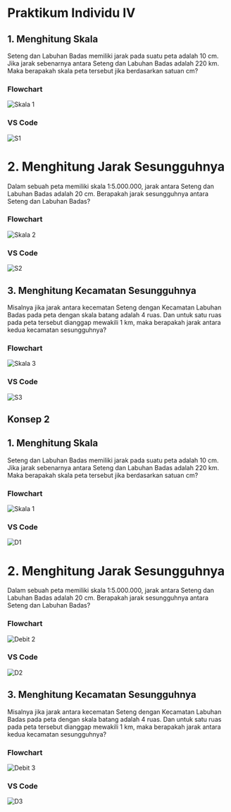 # Praktikum Individu IV
## 1. Menghitung Skala
Seteng dan Labuhan Badas memiliki jarak pada suatu peta adalah 10 cm. Jika jarak sebenarnya antara Seteng dan Labuhan Badas adalah 220 km. Maka berapakah skala peta tersebut jika berdasarkan satuan cm?
### Flowchart
![Skala 1](https://user-images.githubusercontent.com/93004722/139683736-533fd39c-478e-40c9-99d8-dd65cc4050c4.PNG)
### VS Code
![S1](https://user-images.githubusercontent.com/93004722/139683965-96f65e8a-4104-4082-b9b4-3fba4d215dbe.PNG)
# 2. Menghitung Jarak Sesungguhnya
Dalam sebuah peta memiliki skala 1:5.000.000, jarak antara Seteng dan Labuhan Badas adalah 20 cm. Berapakah jarak sesungguhnya antara Seteng dan Labuhan Badas?
### Flowchart
![Skala 2](https://user-images.githubusercontent.com/93004722/139684660-7c85f6e6-0931-4f3a-8493-938cd86b2822.PNG)
### VS Code
![S2](https://user-images.githubusercontent.com/93004722/139685192-fd89be4c-44de-4176-b767-8205da029a8e.PNG)
## 3. Menghitung Kecamatan Sesungguhnya
Misalnya jika jarak antara kecematan Seteng dengan Kecamatan Labuhan Badas pada peta dengan skala batang adalah 4 ruas. Dan untuk satu ruas pada peta tersebut dianggap mewakili 1 km, maka berapakah jarak antara kedua kecamatan sesungguhnya?
### Flowchart
![Skala 3](https://user-images.githubusercontent.com/93004722/139685994-3ef47558-19db-4c02-a879-2ce720924556.PNG)
### VS Code
![S3](https://user-images.githubusercontent.com/93004722/139686300-65d66e34-15f9-4270-8e90-1fb825fb0ee1.PNG)

## Konsep 2
## 1. Menghitung Skala
Seteng dan Labuhan Badas memiliki jarak pada suatu peta adalah 10 cm. Jika jarak sebenarnya antara Seteng dan Labuhan Badas adalah 220 km. Maka berapakah skala peta tersebut jika berdasarkan satuan cm?
### Flowchart
![Skala 1](https://user-images.githubusercontent.com/93004722/139682129-a1902325-c5e9-4c57-8708-0a83935dfd6c.PNG)
### VS Code
![D1](https://user-images.githubusercontent.com/93004722/139589814-56c19b8f-f707-4583-ba26-4f0545353b5d.PNG)
# 2. Menghitung Jarak Sesungguhnya
Dalam sebuah peta memiliki skala 1:5.000.000, jarak antara Seteng dan Labuhan Badas adalah 20 cm. Berapakah jarak sesungguhnya antara Seteng dan Labuhan Badas?
### Flowchart
![Debit 2](https://user-images.githubusercontent.com/93004722/139590116-08ce6f14-32bb-4146-86c1-a980ef4d2709.PNG)
### VS Code
![D2](https://user-images.githubusercontent.com/93004722/139590249-f4b1075c-a655-4883-8fe8-ba0daff24c39.PNG)
## 3. Menghitung Kecamatan Sesungguhnya
Misalnya jika jarak antara kecematan Seteng dengan Kecamatan Labuhan Badas pada peta dengan skala batang adalah 4 ruas. Dan untuk satu ruas pada peta tersebut dianggap mewakili 1 km, maka berapakah jarak antara kedua kecamatan sesungguhnya?
### Flowchart
![Debit 3](https://user-images.githubusercontent.com/93004722/139590456-2d289294-9536-4561-bbe4-b1a30343b6ff.PNG)
### VS Code
![D3](https://user-images.githubusercontent.com/93004722/139590598-620392ce-798f-4ac7-a62f-d87b5733fe44.PNG)
